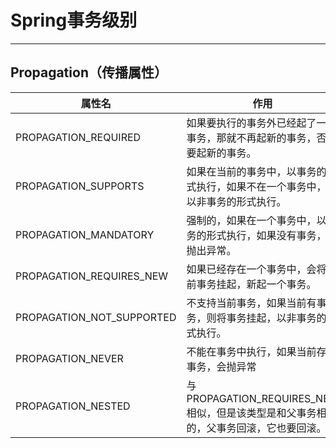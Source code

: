 # Spring事务级别
---
## Propagation（传播属性）
属性名|作用
--|--
PROPAGATION_REQUIRED|如果要执行的事务外已经起了一个事务，那就不再起新的事务，否则要起新的事务。
PROPAGATION_SUPPORTS|如果在当前的事务中，以事务的形式执行，如果不在一个事务中，则以非事务的形式执行。
PROPAGATION_MANDATORY|强制的，如果在一个事务中，以事务的形式执行，如果没有事务，要抛出异常。
PROPAGATION_REQUIRES_NEW|如果已经存在一个事务中，会将当前事务挂起，新起一个事务。
PROPAGATION_NOT_SUPPORTED|不支持当前事务，如果当前有事务，则将事务挂起，以非事务的形式执行。
PROPAGATION_NEVER|不能在事务中执行，如果当前存在事务，会抛异常
PROPAGATION_NESTED|与PROPAGATION_REQUIRES_NEW相似，但是该类型是和父事务相依的，父事务回滚，它也要回滚。
